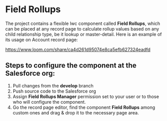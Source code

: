 # Field Rollups

The project contains a flexible lwc component called **Field Rollups**, which can be placed at any record page to calculate rollup values based on any child relationship type, be it lookup or master-detail. Here is an example of its usage on Account record page:

https://www.loom.com/share/ca4d261d95074e8ca5efb627324eadfd

## Steps to configure the component at the Salesforce org:
1. Pull changes from the **develop** branch
2. Push source code to the Salesforce org
3. Assign **Field Rollups Manager** permission set to your user or to those who will configure the component.
4. Go the record page editor, find the component **Field Rollups** among custom ones and drag & drop it to the necessary page area.
